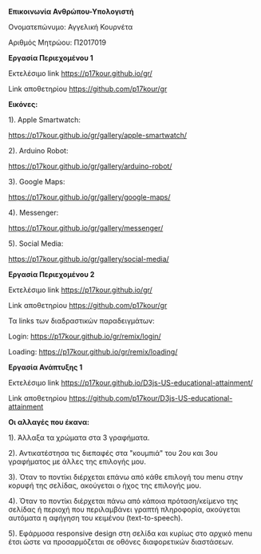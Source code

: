 **Επικοινωνία Ανθρώπου-Υπολογιστή**
 
 Ονοματεπώνυμο: Αγγελική Κουρνέτα
 
 Αριθμός Μητρώου: Π2017019
 
 **Εργασία Περιεχομένου 1**
 
 Εκτελέσιμο link https://p17kour.github.io/gr/
 
 Link αποθετηρίου https://github.com/p17kour/gr
 
 **Εικόνες:**
 
 1). Apple Smartwatch:
 
 https://p17kour.github.io/gr/gallery/apple-smartwatch/
 
 2). Arduino Robot:
 
 https://p17kour.github.io/gr/gallery/arduino-robot/
 
 3). Google Maps:
 
 https://p17kour.github.io/gr/gallery/google-maps/
 
 4). Messenger:
 
 https://p17kour.github.io/gr/gallery/messenger/
 
 5). Social Media:
 
 https://p17kour.github.io/gr/gallery/social-media/
 
**Eργασία Περιεχομένου 2**

Εκτελέσιμο link https://p17kour.github.io/gr/

Link αποθετηρίου https://github.com/p17kour/gr

Τα links των διαδραστικών παραδειγμάτων:

Login: https://p17kour.github.io/gr/remix/login/

Loading: https://p17kour.github.io/gr/remix/loading/

**Εργασία Ανάπτυξης 1**

Εκτελέσιμο link https://p17kour.github.io/D3js-US-educational-attainment/

Link αποθετηρίου https://github.com/p17kour/D3js-US-educational-attainment

**Οι αλλαγές που έκανα:**

1). Άλλαξα τα χρώματα στα 3 γραφήματα.

2). Αντικατέστησα τις διεπαφές στα "κουμπιά" του 2ου και 3ου γραφήματος με άλλες της επιλογής μου.

3). Όταν το ποντίκι διέρχεται επάνω από κάθε επιλογή του menu στην κορυφή της σελίδας, ακούγεται ο ήχος της επιλογής μου.

4). Όταν το ποντίκι διέρχεται πάνω από κάποια πρόταση/κείμενο της σελίδας ή περιοχή που περιλαμβάνει γραπτή πληροφορία, ακούγεται αυτόματα η αφήγηση του κειμένου (text-to-speech).

5). Εφάρμοσα responsive design στη σελίδα και κυρίως στο αρχικό menu έτσι ώστε να προσαρμόζεται σε οθόνες διαφορετικών διαστάσεων.
